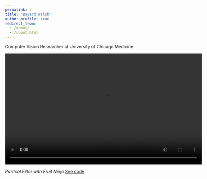 ```yaml
---
permalink: /
title: "Bayard Walsh"
author_profile: true
redirect_from: 
  - /about/
  - /about.html
---
```


Computer Vision Researcher at University of Chicago Medicine.

<video width="640" height="360" controls>
  <source src="http://bkwalsh.github.io/files/cursor50.mp4" type="video/mp4">
  Your browser does not support the video tag.
</video>

_Partical Filter with Fruit Ninja_ [See code](https://github.com/bkwalsh/Autonomous-Lab-HW-/tree/main/hw4/SDL_Fruit_Ninja "fruitninja").

